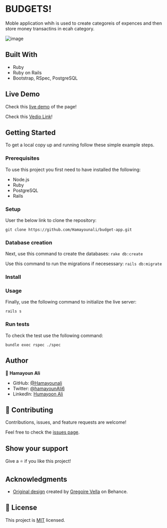 
# BUDGETS!

Moble application whih is used to create categoreis of expences and then store money transactins in ecah category. 

![image](https://user-images.githubusercontent.com/22744775/204025630-dfc4c8e6-0e2e-46ac-b9a4-b9fc547280cf.png)

## Built With

- Ruby
- Ruby on Rails
- Bootstrap, RSpec, PostgreSQL

## Live Demo
Check this [live demo]() of the page!

Check this [Vedio Link](https://drive.google.com/file/d/116diuf78QfMi6LzeNbbY1uv_bXvgvIYt/view?usp=sharing)!

## Getting Started

To get a local copy up and running follow these simple example steps.

### Prerequisites

To use this project you first need to have installed the following:

+ Node.js
+ Ruby
+ PostgreSQL
+ Rails


### Setup

User the below link to clone the repository:

```git clone https://github.com/Hamayounali/budget-app.git ```

### Database creation

Next, use this command to create the databases:
```rake db:create```

Use this command to run the migrations if necesessary:
```rails db:migrate```
### Install

### Usage

Finally, use the following command to initialize the live server:

```rails s```

### Run tests

To check the test use the following command:

```bundle exec rspec ./spec```

## Author

👤 **Hamayoun Ali**

- GitHub: [@Hamayounali](https://github.com/Hamayounali)
- Twitter: [@hamayounAli6](https://twitter.com/hamayounAli6)
- LinkedIn: [Humayoon Ali](https://www.linkedin.com/in/humayoon-ali-663ba2239)

## 🤝 Contributing

Contributions, issues, and feature requests are welcome!

Feel free to check the [issues page](../../issues/).

## Show your support

Give a ⭐️ if you like this project!

## Acknowledgments

- [Original design](https://www.behance.net/gallery/19759151/Snapscan-iOs-design-and-branding?tracking_source=) created by [Gregoire Vella](https://www.behance.net/gregoirevella) on Behance.

## 📝 License

This project is [MIT](./MIT.md) licensed.
